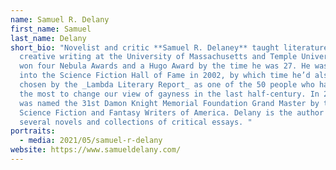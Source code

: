 ```yaml
---
name: Samuel R. Delany
first_name: Samuel
last_name: Delany
short_bio: "Novelist and critic **Samuel R. Delaney** taught literature and
  creative writing at the University of Massachusetts and Temple University, and
  won four Nebula Awards and a Hugo Award by the time he was 27. He was inducted
  into the Science Fiction Hall of Fame in 2002, by which time he’d also been
  chosen by the _Lambda Literary Report_ as one of the 50 people who had done
  the most to change our view of gayness in the last half-century. In 2013, he
  was named the 31st Damon Knight Memorial Foundation Grand Master by the
  Science Fiction and Fantasy Writers of America. Delany is the author of
  several novels and collections of critical essays. "
portraits:
  - media: 2021/05/samuel-r-delany
website: https://www.samueldelany.com/
---
```

